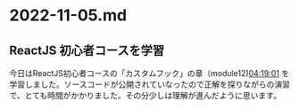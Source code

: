 # 2022-11-05.md

## ReactJS 初心者コースを学習

今日はReactJS初心者コースの「カスタムフック」の章（module12)[04:19:01](https://www.youtube.com/watch?v=f55qeKGgB_M&list=PLpPqplz6dKxW5ZfERUPoYTtNUNvrEebAR&index=19&t=15541s)
を学習しました。ソースコードが公開されていなったので正解を探りながらの演習で、とても時間がかかりました。その分少しは理解が進んだように思います。

